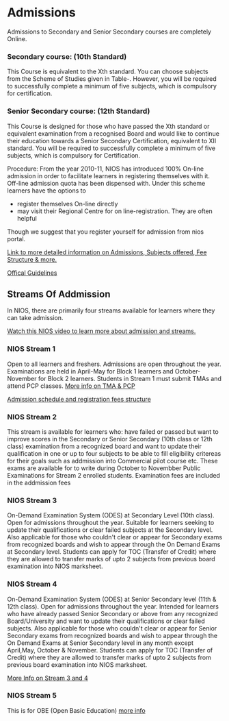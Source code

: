 # Admissions

Admissions to Secondary and Senior Secondary courses are completely Online.

### Secondary course: (10th Standard)

This Course is equivalent to the Xth standard. You can choose subjects from the Scheme of Studies given in Table-. However, you will be required to successfully complete a minimum of five subjects, which is compulsory for certification.

### Senior Secondary course: (12th Standard)

This Course is designed for those who have passed the Xth standard or equivalent examination from a recognised Board and would like to continue their education towards a Senior Secondary Certification, equivalent to XII standard. You will be required to successfully complete a minimum of five subjects, which is compulsory for Certification.

Procedure: From the year 2010-11, NIOS has introduced 100% On-line admission in order to facilitate learners in registering themselves with it. Off-line admission quota has been dispensed with. Under this scheme learners have the options to

- register themselves On-line directly
- may visit their Regional Centre for on line-registration. They are often helpful

Though we suggest that you register yourself for admission from nios portal.

[Link to more detailed information on Admissions, Subjects offered, Fee Structure & more.](https://nios.ac.in/student-information-section/admission-procedure.aspx)

[Offical Guidelines](https://drive.google.com/drive/folders/1S8z_RbST1EgllO27tPGU_uemNi7Kdpsj)

## Streams Of Addmission 

In NIOS, there are primarily four streams available for learners where they can take admission.

[Watch this NIOS video to learn more about admission and streams.](https://youtube.com/playlist?list=PLSh652xpu_YH8C93k-3hMEH5yCnIwSAyQ&si=iBrRMlwzIezPlW9G)

### NIOS Stream 1

Open to all learners and freshers. Admissions are open throughout the year. Examinations are held in April-May for Block 1 learners and October-November for Block 2 learners. Students in Stream 1 must submit TMAs and attend PCP classes. [More info on TMA & PCP](https://nios-students.pages.dev/wiki/Exams-Assignments)

[Admission schedule and registration fees structure](https://sdmis.nios.ac.in/home/fees)



### NIOS Stream 2
This stream is available for learners who: have failed or passed but want to improve scores in the Secondary or Senior Secondary (10th class or 12th class) examination from a recognized board and want to update their qualification in one or up to four subjects to be able to fill eligibility critereas for their goals such as addmission into Commercial pilot course etc.   These exams are available for to write during October to Novembber Public Examinations for Stream 2 enrolled students. Examination fees are included in the addmission fees

### NIOS Stream 3

On-Demand Examination System (ODES) at Secondary Level (10th class). Open for admissions throughout the year. Suitable for learners seeking to update their qualifications or clear failed subjects at the Secondary level. Also applicable for those who couldn't clear or appear for Secondary exams from recognized boards and wish to appear through the On Demand Exams at Secondary level. Students can apply for TOC (Transfer of Credit) where they are allowed to transfer marks of upto 2 subjects from previous board examination into NIOS marksheet.
### NIOS Stream 4

On-Demand Examination System (ODES) at Senior Secondary level (11th & 12th class). Open for admissions throughout the year. Intended for learners who have already passed Senior Secondary or above from any recognized Board/University and want to update their qualifications or clear failed subjects. Also applicable for those who couldn't clear or appear for Senior Secondary exams from recognized boards and wish to appear through the On Demand Exams at Senior Secondary level in any month except April,May, October & November. Students can apply for TOC (Transfer of Credit) where they are allowed to transfer marks of upto 2 subjects from previous board examination into NIOS marksheet.

[More Info on Stream 3 and 4](https://rcguwahati.nios.ac.in/registration-for-on-demand-examination-ode-and-procedure.html)
### NIOS Stream 5 
This is for OBE (Open Basic Education) 
[more info](https://nios.ac.in/media/documents/prospectus/OBE_Prospectus/OBE_Children_Prospectus_2024-25_Final.pdf)